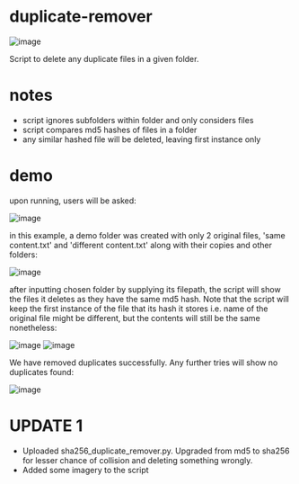 # duplicate-remover
![image](https://user-images.githubusercontent.com/39832806/155253240-c13cbc51-1fba-4082-9967-ab8eb2ada2cb.png)

Script to delete any duplicate files in a given folder. 

# notes
- script ignores subfolders within folder and only considers files
- script compares md5 hashes of files in a folder
- any similar hashed file will be deleted, leaving first instance only

# demo
upon running, users will be asked:

![image](https://user-images.githubusercontent.com/39832806/154663786-27b0aa41-a325-45ff-8a07-d65ed6d73ed0.png)

in this example, a demo folder was created with only 2 original files, 'same content.txt' and 'different content.txt' along with their copies and other folders:

![image](https://user-images.githubusercontent.com/39832806/154663192-349dc573-5a84-4318-91ac-480408574eff.png)

after inputting chosen folder by supplying its filepath, the script will show the files it deletes as they have the same md5 hash. Note that the script will keep the first instance of the file that its hash it stores i.e. name of the original file might be different, but the contents will still be the same nonetheless:

![image](https://user-images.githubusercontent.com/39832806/154663408-54312fe9-71c7-4640-9a4d-cfc5788688b0.png)
![image](https://user-images.githubusercontent.com/39832806/154664261-c638395d-542e-4529-9eac-01089be9eb67.png)

We have removed duplicates successfully. Any further tries will show no duplicates found:

![image](https://user-images.githubusercontent.com/39832806/154663510-28013475-d235-40cf-b3dd-9d3956dd4261.png)

# UPDATE 1
- Uploaded sha256_duplicate_remover.py. Upgraded from md5 to sha256 for lesser chance of collision and deleting something wrongly.
- Added some imagery to the script



